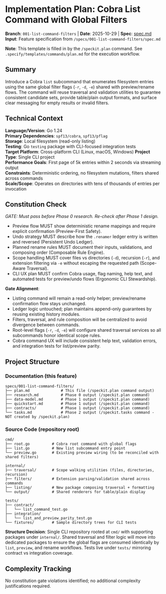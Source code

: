 # Implementation Plan: Cobra List Command with Global Filters

**Branch**: `001-list-command-filters` | **Date**: 2025-10-29 | **Spec**: [spec.md](./spec.md)
**Input**: Feature specification from `/specs/001-list-command-filters/spec.md`

**Note**: This template is filled in by the `/speckit.plan` command. See `.specify/templates/commands/plan.md` for the execution workflow.

## Summary

Introduce a Cobra `list` subcommand that enumerates filesystem entries using the same global filter
flags (`-r`, `-d`, `-e`) shared with preview/rename flows. The command will reuse traversal and
validation utilities to guarantee consistent candidate sets, provide table/plain output formats, and
surface clear messaging for empty results or invalid filters.

## Technical Context

<!--
  ACTION REQUIRED: Replace the content in this section with the technical details
  for the project. The structure here is presented in advisory capacity to guide
  the iteration process.
-->

**Language/Version**: Go 1.24  
**Primary Dependencies**: `spf13/cobra`, `spf13/pflag`  
**Storage**: Local filesystem (read-only listing)  
**Testing**: Go `testing` package with CLI-focused integration tests  
**Target Platform**: Cross-platform CLI (Linux, macOS, Windows)
**Project Type**: Single CLI project  
**Performance Goals**: First page of 5k entries within 2 seconds via streaming output  
**Constraints**: Deterministic ordering, no filesystem mutations, filters shared across commands  
**Scale/Scope**: Operates on directories with tens of thousands of entries per invocation

## Constitution Check

*GATE: Must pass before Phase 0 research. Re-check after Phase 1 design.*

- Preview flow MUST show deterministic rename mappings and require explicit confirmation (Preview-First Safety).
- Undo strategy MUST describe how the `.renamer` ledger entry is written and reversed (Persistent Undo Ledger).
- Planned rename rules MUST document their inputs, validations, and composing order (Composable Rule Engine).
- Scope handling MUST cover files vs directories (`-d`), recursion (`-r`), and extension filtering via `-e` without escaping the requested path (Scope-Aware Traversal).
- CLI UX plan MUST confirm Cobra usage, flag naming, help text, and automated tests for preview/undo flows (Ergonomic CLI Stewardship).

**Gate Alignment**:
- Listing command will remain a read-only helper; preview/rename confirmation flow stays unchanged.
- Ledger logic untouched; plan maintains append-only guarantees by reusing existing history modules.
- Filters, traversal, and rule composition will be centralized to avoid divergence between commands.
- Root-level flags (`-r`, `-d`, `-e`) will configure shared traversal services so all subcommands honor identical scope rules.
- Cobra command UX will include consistent help text, validation errors, and integration tests for list/preview parity.

## Project Structure

### Documentation (this feature)

```text
specs/001-list-command-filters/
├── plan.md              # This file (/speckit.plan command output)
├── research.md          # Phase 0 output (/speckit.plan command)
├── data-model.md        # Phase 1 output (/speckit.plan command)
├── quickstart.md        # Phase 1 output (/speckit.plan command)
├── contracts/           # Phase 1 output (/speckit.plan command)
└── tasks.md             # Phase 2 output (/speckit.tasks command - NOT created by /speckit.plan)
```

### Source Code (repository root)
<!--
  ACTION REQUIRED: Replace the placeholder tree below with the concrete layout
  for this feature. Delete unused options and expand the chosen structure with
  real paths (e.g., apps/admin, packages/something). The delivered plan must
  not include Option labels.
-->

```text
cmd/
├── root.go          # Cobra root command with global flags
├── list.go          # New list subcommand entry point
└── preview.go       # Existing preview wiring (to be reconciled with shared filters)

internal/
├── traversal/       # Scope walking utilities (files, directories, recursion)
├── filters/         # Extension parsing/validation shared across commands
├── listing/         # New package composing traversal + formatting
└── output/          # Shared renderers for table/plain display

tests/
├── contract/
│   └── list_command_test.go
├── integration/
│   └── list_and_preview_parity_test.go
└── fixtures/        # Sample directory trees for CLI tests
```

**Structure Decision**: Single CLI repository rooted at `cmd/` with supporting packages under
`internal/`. Shared traversal and filter logic will move into dedicated packages to ensure the
global flags are consumed identically by `list`, `preview`, and rename workflows. Tests live under
`tests/` mirroring contract vs integration coverage.

## Complexity Tracking

No constitution gate violations identified; no additional complexity justifications required.
